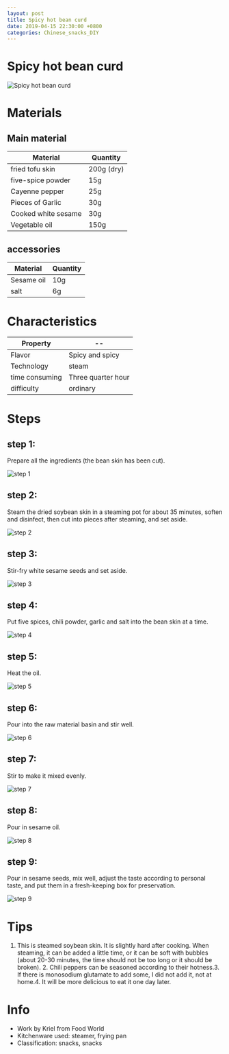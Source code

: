 ```yaml
---
layout: post
title: Spicy hot bean curd
date: 2019-04-15 22:30:00 +0800
categories: Chinese_snacks_DIY
---
```


# Spicy hot bean curd

![Spicy hot bean curd]({{site.baseurl}}/img/412505/412505.jpg)

# Materials


## Main material

Material|Quantity
--|--
fried tofu skin|200g (dry)
five-spice powder|15g
Cayenne pepper|25g
Pieces of Garlic|30g
Cooked white sesame|30g
Vegetable oil|150g

## accessories

Material|Quantity
--|--
Sesame oil|10g
salt|6g

# Characteristics

Property|--
--|--
Flavor|Spicy and spicy
Technology|steam
time consuming|Three quarter hour
difficulty|ordinary

# Steps

## step 1:

Prepare all the ingredients (the bean skin has been cut).

![step 1]({{site.baseurl}}/img/412505/1.jpg)

## step 2:

Steam the dried soybean skin in a steaming pot for about 35 minutes, soften and disinfect, then cut into pieces after steaming, and set aside.

![step 2]({{site.baseurl}}/img/412505/2.jpg)

## step 3:

Stir-fry white sesame seeds and set aside.

![step 3]({{site.baseurl}}/img/412505/3.jpg)

## step 4:

Put five spices, chili powder, garlic and salt into the bean skin at a time.

![step 4]({{site.baseurl}}/img/412505/4.jpg)

## step 5:

Heat the oil.

![step 5]({{site.baseurl}}/img/412505/5.jpg)

## step 6:

Pour into the raw material basin and stir well.

![step 6]({{site.baseurl}}/img/412505/6.jpg)

## step 7:

Stir to make it mixed evenly.

![step 7]({{site.baseurl}}/img/412505/7.jpg)

## step 8:

Pour in sesame oil.

![step 8]({{site.baseurl}}/img/412505/8.jpg)

## step 9:

Pour in sesame seeds, mix well, adjust the taste according to personal taste, and put them in a fresh-keeping box for preservation.

![step 9]({{site.baseurl}}/img/412505/9.jpg)

# Tips

1. This is steamed soybean skin. It is slightly hard after cooking. When steaming, it can be added a little time, or it can be soft with bubbles (about 20-30 minutes, the time should not be too long or it should be broken). 2. Chili peppers can be seasoned according to their hotness.3. If there is monosodium glutamate to add some, I did not add it, not at home.4. It will be more delicious to eat it one day later.

# Info

- Work by Kriel from Food World
- Kitchenware used: steamer, frying pan
- Classification: snacks, snacks